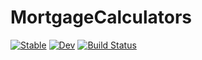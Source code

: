 # MortgageCalculators

[![Stable](https://img.shields.io/badge/docs-stable-blue.svg)](https://mkitti.github.io/MortgageCalculators.jl/stable/)
[![Dev](https://img.shields.io/badge/docs-dev-blue.svg)](https://mkitti.github.io/MortgageCalculators.jl/dev/)
[![Build Status](https://github.com/mkitti/MortgageCalculators.jl/actions/workflows/CI.yml/badge.svg?branch=main)](https://github.com/mkitti/MortgageCalculators.jl/actions/workflows/CI.yml?query=branch%3Amain)
